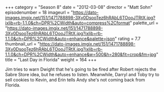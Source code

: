+++
category = "Season 8"
date = "2012-03-08"
director = "Matt Sohn"
episodenumber = 18
imageurl = "https://dato-images.imgix.net/151/1471788898-3Xy0DsooTez6hRAbL6TOooJTRtX.jpg?ixlib=rb-1.1.0&ch=DPR%2CWidth&auto=compress%2Cformat"
palette_url = "https://dato-images.imgix.net/151/1471788898-3Xy0DsooTez6hRAbL6TOooJTRtX.jpg?ixlib=rb-1.1.0&ch=DPR%2CWidth&auto=enhance&palette=json"
rating = 7.7
thumbnail_url = "https://dato-images.imgix.net/151/1471788898-3Xy0DsooTez6hRAbL6TOooJTRtX.jpg?ixlib=rb-1.1.0&ch=DPR%2CWidth&auto=enhance&w=500&h=280&fit=crop&fm=jpg"
title = "Last Day in Florida"
weight = 164
+++

Jim tries to warn Dwight that he's going to be fired after Robert rejects the Sabre Store idea, but he refuses to listen. Meanwhile, Darryl and Toby try to sell cookies to Kevin, and Erin tells Andy she's not coming back from Florida.